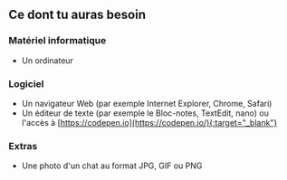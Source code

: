 ## Ce dont tu auras besoin

### Matériel informatique

- Un ordinateur


### Logiciel

- Un navigateur Web (par exemple Internet Explorer, Chrome, Safari)
- Un éditeur de texte (par exemple le Bloc-notes, TextEdit, nano) ou l'accès à [https://codepen.io](https://codepen.io/){:target="_blank"}

### Extras

- Une photo d'un chat au format JPG, GIF ou PNG
